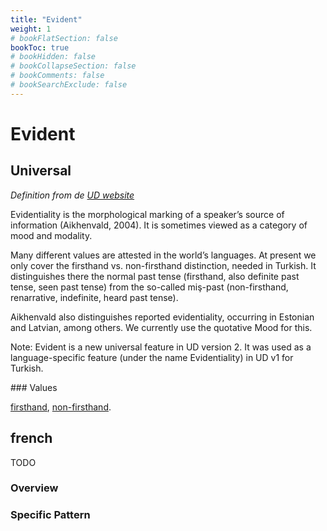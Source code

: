 ```yaml
---
title: "Evident"
weight: 1
# bookFlatSection: false
bookToc: true
# bookHidden: false
# bookCollapseSection: false
# bookComments: false
# bookSearchExclude: false
---
```


# Evident

## Universal

*Definition from de [UD website](https://universaldependencies.org/u/feat/Evident.html)*

Evidentiality is the morphological marking of a speaker’s source of information (Aikhenvald, 2004). It is sometimes viewed as a category of mood and modality.

Many different values are attested in the world’s languages. At present we only cover the firsthand vs. non-firsthand distinction, needed in Turkish. It distinguishes there the normal past tense (firsthand, also definite past tense, seen past tense) from the so-called miş-past (non-firsthand, renarrative, indefinite, heard past tense).

Aikhenvald also distinguishes reported evidentiality, occurring in Estonian and Latvian, among others. We currently use the quotative Mood for this.

Note: Evident is a new universal feature in UD version 2. It was used as a language-specific feature (under the name Evidentiality) in UD v1 for Turkish.

### Values

[firsthand](https://universaldependencies.org/u/feat/Evident.html#Fh),
[non-firsthand](https://universaldependencies.org/u/feat/Evident.html#Nfh).


## french

TODO
### Overview

### Specific Pattern


